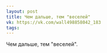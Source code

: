 ```yaml
---
layout: post
title: Чем дальше, тем "веселей"
vk: https://vk.com/wall498858042_183
tags:
---
```

Чем дальше, тем "веселей".
